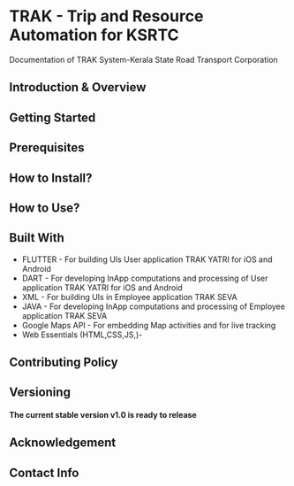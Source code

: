 # TRAK - Trip and Resource Automation for KSRTC
Documentation of TRAK System-Kerala State Road Transport Corporation

## Introduction & Overview
## Getting Started
## Prerequisites
## How to Install?
## How to Use?

## Built With
* FLUTTER - For building UIs User application TRAK YATRI for iOS and Android
* DART - For developing InApp computations and processing of User application TRAK YATRI for iOS and Android
* XML - For building UIs in Employee application TRAK SEVA
* JAVA - For developing InApp computations and processing of Employee application TRAK SEVA
* Google Maps API - For embedding Map activities and for live tracking
* Web Essentials (HTML,CSS,JS,)- 
## Contributing Policy
## Versioning
#### The current stable version v1.0 is ready to release
## Acknowledgement
## Contact Info
